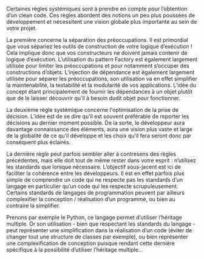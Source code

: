 Certaines règles systémiques sont à prendre en compte pour l’obtention d’un clean code. Ces règles abordent des notions un peu plus poussées de développement et nécessitent une vision globale plus importante au sein de votre projet.

La première concerne la séparation des préoccupations. Il est primordial que vous sépariez les outils de construction de votre logique d’exécution ! Cela implique donc que vos constructeurs ne doivent jamais contenir de logique d’exécution. L’utilisation du pattern Factory est également largement utilisée pour limiter les préoccupations et pour notamment s’occuper des constructions d’objets. L’injection de dépendance est également largement utilisée pour séparer les préoccupations, son utilisation va en effet simplifier la maintenabilité, la testabilité et la modularité de vos applications. L’idée du concept étant principalement de fournir les dépendances à un objet plutôt que de le laisser découvrir qu’il à besoin dudit objet pour fonctionner.

La deuxième règle systémique concerne l'optimisation de la prise de décision. L’idée est de se dire qu’il est souvent préférable de reporter les décisions au dernier moment possible. De la sorte, le développeur aura davantage connaissance des éléments, aura une vision plus vaste et large de la globalité de ce qu’il développe et les choix qu’il fera seront donc par conséquent plus éclairés.

La dernière règle peut parfois sembler aller à contresens des règles précédentes, mais elle doit tout de même rester dans votre esprit : n’utilisez les standards que lorsque nécessaire. L’objectif sous-jacent est ici de faciliter la cohérence entre les développeurs. Il est en effet parfois plus simple de comprendre un code qui ne respecte pas les standards d’un langage en particulier qu’un code qui les respecte scrupuleusement. Certains standards de langages de programmation peuvent par ailleurs complexifier la conception / réalisation d’un programme, ou bien au contraire la simplifier.

Prenons par exemple le Python, ce langage permet d’utiliser l’héritage multiple. Or son utilisation - bien que respectant les standards du langage - peut représenter une simplification dans la réalisation d’un code (éviter de changer tout une structure de classes par exemple), ou bien représenter une complexification de conception puisque rendant cette dernière spécifique à la possibilité d’utiliser l’héritage multiple…

